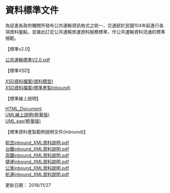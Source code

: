 # 資料標準文件

為促進各政府機關所發布公共運輸資訊格式之統一，交通部於民國104年起進行各項資料盤點，並據此訂定公共運輸旅運資料服務標準，作公共運輸資料流通的標準規範。

【標準v2.0】

[公共運輸標準V2.0.pdf](https://github.com/ptxmotc/PTX_Web/blob/master/20181120/MOTC-107_%E5%85%AC%E5%85%B1%E9%81%8B%E8%BC%B8%E8%88%AA%E9%81%8B%E6%A8%99%E6%BA%96%E4%B8%BB%E6%96%87_v2.1.pdf?raw=true)

【標準XSD】

[XSD資料檔案\(資料模型\)](https://github.com/ptxmotc/PTX_Web/blob/master/20180417/XSD.zip?raw=true)  
[XSD資料檔案\(標準產製Inbound\)](https://github.com/ptxmotc/PTX_Web/blob/master/20181120/XSD_Inbound.7z?raw=true)

【標準線上說明】

[HTML\_Document](https://github.com/ptxmotc/PTX_Web/blob/master/20171230/PTX-XSD-HTML-20171230.zip?raw=true)  
[UML線上說明\(輕量版\)](https://github.com/ptxmotc/PTX_Web/blob/master/20171230/PTX-UML-HTML-20171230.zip?raw=true)  
[UML.eap\(輕量版\)](https://github.com/ptxmotc/PTX_Web/blob/master/20171230/PTX_Standard20171230UML.EAP?raw=true)

【標準資料產製範例說明文件\(Inbound\)】

[航空inbound\_XML資料說明.pdf](https://docs.google.com/viewer?url=https://github.com/ptxmotc/PTX_Web/blob/master/20180306/01-%E8%88%AA%E7%A9%BAinbound_XML%E8%B3%87%E6%96%99%E8%AA%AA%E6%98%8E_v2.0.pdf?raw=true)  
[台鐵inbound\_XML資料說明.pdf](https://docs.google.com/viewer?url=https://github.com/ptxmotc/PTX_Web/blob/master/20180417/%E5%8F%B0%E9%90%B5inbound_XML%E8%B3%87%E6%96%99%E8%AA%AA%E6%98%8E_v2.0.pdf?raw=true)  
[高鐵inbound\_XML資料說明.pdf](https://docs.google.com/viewer?url=https://github.com/ptxmotc/PTX_Web/blob/master/20180417/%E9%AB%98%E9%90%B5inbound_XML%E8%B3%87%E6%96%99%E8%AA%AA%E6%98%8E_v2.0.pdf?raw=true)  
[捷運inbound\_XML資料說明.pdf](https://docs.google.com/viewer?url=https://github.com/ptxmotc/PTX_Web/blob/master/20180306/04-%E6%8D%B7%E9%81%8Binbound_XML%E8%B3%87%E6%96%99%E8%AA%AA%E6%98%8E_v2.0.pdf?raw=true)  
[公車inbound\_XML資料說明.pdf](https://docs.google.com/viewer?url=https://github.com/ptxmotc/PTX_Web/blob/master/20180306/05_%E5%85%AC%E8%BB%8Ainbound_XML%E8%B3%87%E6%96%99%E8%AA%AA%E6%98%8E_v2.0%20.pdf?raw=true)  
[航運inbound\_XML資料說明.pdf](https://docs.google.com/viewer?url=https://github.com/ptxmotc/PTX_Web/blob/master/20181120/%E8%88%AA%E9%81%8Binbound_XML%E8%B3%87%E6%96%99%E8%AA%AA%E6%98%8E.pdf.pdf?raw=true)



更新日期： 2018/11/27

